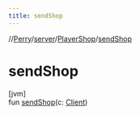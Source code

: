 ```yaml
---
title: sendShop
---
```

//[Perry](../../../index.html)/[server](../index.html)/[PlayerShop](index.html)/[sendShop](send-shop.html)



# sendShop



[jvm]\
fun [sendShop](send-shop.html)(c: [Client](../../client/-client/index.html))




